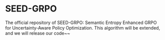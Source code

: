 # SEED-GRPO
The official repository of SEED-GRPO: Semantic Entropy Enhanced GRPO for Uncertainty-Aware Policy Optimization.
This algorithm will be extended, and we will release our code~~
